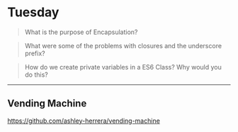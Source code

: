 # Tuesday
>What is the purpose of Encapsulation?


>What were some of the problems with closures and the underscore prefix?


>How do we create private variables in a ES6 Class? Why would you do this?


---
## Vending Machine
https://github.com/ashley-herrera/vending-machine